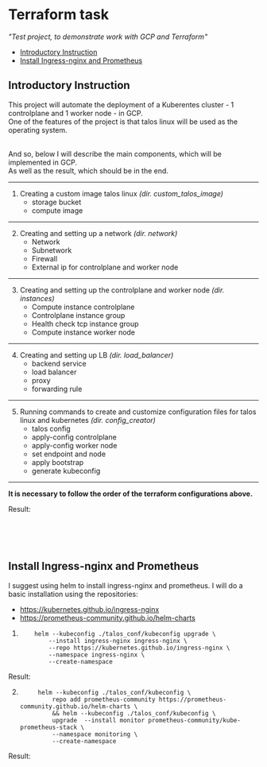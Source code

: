 # Terraform task

*"Test project, to demonstrate work with GCP and Terraform"*

- [Introductory Instruction](#introductory-instruction)
- [Install Ingress-nginx and Prometheus](#install-ingress-nginx-and-prometheus)

## Introductory Instruction

This project will automate the deployment of a Kuberentes cluster - 1 controlplane and 1 worker node - in GCP.\
One of the features of the project is that talos linux will be used as the operating system. 

\
And so, below I will describe the main components, which will be implemented in GCP. \
As well as the result, which should be in the end.

---

1. Creating a custom image talos linux *(dir. custom_talos_image)*
    - storage bucket
    - compute image 
---
2. Creating and setting up a network *(dir. network)*
    - Network
    - Subnetwork
    - Firewall
    - External ip for controlplane and worker node
---
3. Creating and setting up the controlplane and worker node *(dir. instances)*
    - Compute instance controlplane
    - Controlplane instance group
    - Health check tcp instance group
    - Compute instance worker node
---
4. Creating and setting up LB *(dir. load_balancer)*
    - backend service
    - load balancer
    - proxy
    - forwarding rule
---
5. Running commands to create and customize configuration files for talos linux and kubernetes *(dir. config_creator)*
    - talos config
    - apply-config controlplane
    - apply-config worker node
    - set endpoint and node
    - apply bootstrap
    - generate kubeconfig
---

**It is necessary to follow the order of the terraform configurations above.** 

Result:

<br>
<br>
<br>

## Install Ingress-nginx and Prometheus

I suggest using helm to install ingress-nginx and prometheus.
I will do a basic installation using the repositories:
 - https://kubernetes.github.io/ingress-nginx
 - https://prometheus-community.github.io/helm-charts


 1. ```
        helm --kubeconfig ./talos_conf/kubeconfig upgrade \
            --install ingress-nginx ingress-nginx \
            --repo https://kubernetes.github.io/ingress-nginx \
            --namespace ingress-nginx \
            --create-namespace
    ```


Result:





2. ```
        helm --kubeconfig ./talos_conf/kubeconfig \
            repo add prometheus-community https://prometheus-community.github.io/helm-charts \
            && helm --kubeconfig ./talos_conf/kubeconfig \
            upgrade  --install monitor prometheus-community/kube-prometheus-stack \
            --namespace monitoring \
            --create-namespace

   ```


Result:



